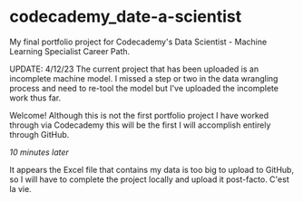 # codecademy_date-a-scientist
My final portfolio project for Codecademy's Data Scientist - Machine Learning Specialist Career Path.

UPDATE: 4/12/23
The current project that has been uploaded is an incomplete machine model. I missed a step or two in the data wrangling process and need to re-tool the model but I've uploaded the incomplete work thus far.

Welcome! Although this is not the first portfolio project I have worked through via Codecademy this will be the first I will accomplish entirely through GitHub.

*10 minutes later*

It appears the Excel file that contains my data is too big to upload to GitHub, so I will have to complete the project locally and upload it post-facto. C'est la vie.
